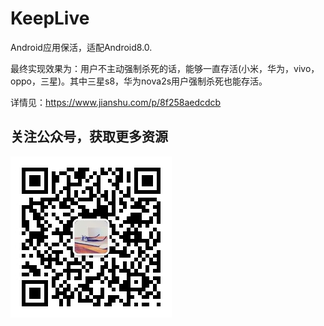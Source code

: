 # KeepLive
Android应用保活，适配Android8.0.

最终实现效果为：用户不主动强制杀死的话，能够一直存活(小米，华为，vivo，oppo，三星)。其中三星s8，华为nova2s用户强制杀死也能存活。

详情见：https://www.jianshu.com/p/8f258aedcdcb

## 关注公众号，获取更多资源

![](/qcode.jpg)
